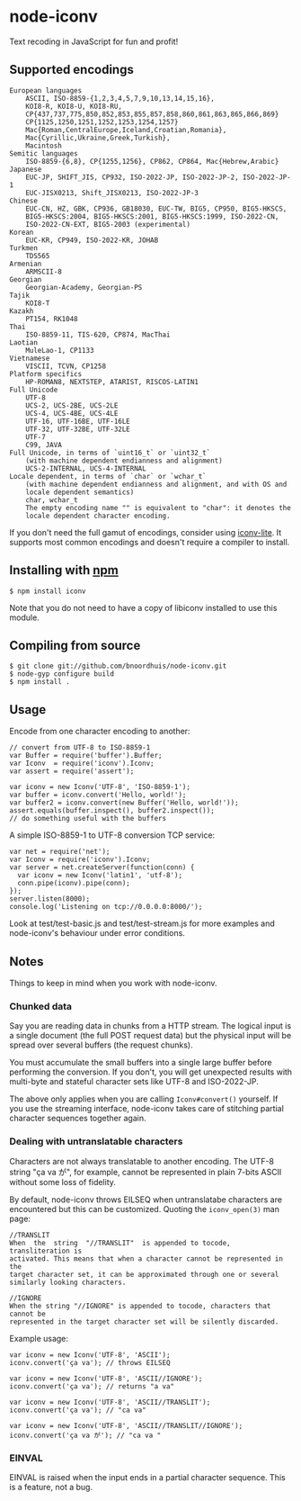# node-iconv

Text recoding in JavaScript for fun and profit!

## Supported encodings

    European languages
        ASCII, ISO-8859-{1,2,3,4,5,7,9,10,13,14,15,16},
        KOI8-R, KOI8-U, KOI8-RU,
        CP{437,737,775,850,852,853,855,857,858,860,861,863,865,866,869}
        CP{1125,1250,1251,1252,1253,1254,1257}
        Mac{Roman,CentralEurope,Iceland,Croatian,Romania},
        Mac{Cyrillic,Ukraine,Greek,Turkish},
        Macintosh
    Semitic languages
        ISO-8859-{6,8}, CP{1255,1256}, CP862, CP864, Mac{Hebrew,Arabic}
    Japanese
        EUC-JP, SHIFT_JIS, CP932, ISO-2022-JP, ISO-2022-JP-2, ISO-2022-JP-1
        EUC-JISX0213, Shift_JISX0213, ISO-2022-JP-3
    Chinese
        EUC-CN, HZ, GBK, CP936, GB18030, EUC-TW, BIG5, CP950, BIG5-HKSCS,
        BIG5-HKSCS:2004, BIG5-HKSCS:2001, BIG5-HKSCS:1999, ISO-2022-CN,
        ISO-2022-CN-EXT, BIG5-2003 (experimental)
    Korean
        EUC-KR, CP949, ISO-2022-KR, JOHAB
    Turkmen
        TDS565
    Armenian
        ARMSCII-8
    Georgian
        Georgian-Academy, Georgian-PS
    Tajik
        KOI8-T
    Kazakh
        PT154, RK1048
    Thai
        ISO-8859-11, TIS-620, CP874, MacThai
    Laotian
        MuleLao-1, CP1133
    Vietnamese
        VISCII, TCVN, CP1258
    Platform specifics
        HP-ROMAN8, NEXTSTEP, ATARIST, RISCOS-LATIN1
    Full Unicode
        UTF-8
        UCS-2, UCS-2BE, UCS-2LE
        UCS-4, UCS-4BE, UCS-4LE
        UTF-16, UTF-16BE, UTF-16LE
        UTF-32, UTF-32BE, UTF-32LE
        UTF-7
        C99, JAVA
    Full Unicode, in terms of `uint16_t` or `uint32_t`
        (with machine dependent endianness and alignment)
        UCS-2-INTERNAL, UCS-4-INTERNAL
    Locale dependent, in terms of `char` or `wchar_t`
        (with machine dependent endianness and alignment, and with OS and
        locale dependent semantics)
        char, wchar_t
        The empty encoding name "" is equivalent to "char": it denotes the
        locale dependent character encoding.

If you don't need the full gamut of encodings, consider using [iconv-lite][].
It supports most common encodings and doesn't require a compiler to install.

## Installing with [npm](http://npmjs.org/)

    $ npm install iconv

Note that you do not need to have a copy of libiconv installed to use this
module.

## Compiling from source

    $ git clone git://github.com/bnoordhuis/node-iconv.git
    $ node-gyp configure build
    $ npm install .

## Usage

Encode from one character encoding to another:

    // convert from UTF-8 to ISO-8859-1
    var Buffer = require('buffer').Buffer;
    var Iconv  = require('iconv').Iconv;
    var assert = require('assert');

    var iconv = new Iconv('UTF-8', 'ISO-8859-1');
    var buffer = iconv.convert('Hello, world!');
    var buffer2 = iconv.convert(new Buffer('Hello, world!'));
    assert.equals(buffer.inspect(), buffer2.inspect());
    // do something useful with the buffers

A simple ISO-8859-1 to UTF-8 conversion TCP service:

    var net = require('net');
    var Iconv = require('iconv').Iconv;
    var server = net.createServer(function(conn) {
      var iconv = new Iconv('latin1', 'utf-8');
      conn.pipe(iconv).pipe(conn);
    });
    server.listen(8000);
    console.log('Listening on tcp://0.0.0.0:8000/');

Look at test/test-basic.js and test/test-stream.js for more examples
and node-iconv's behaviour under error conditions.

## Notes

Things to keep in mind when you work with node-iconv.

### Chunked data

Say you are reading data in chunks from a HTTP stream. The logical input is a
single document (the full POST request data) but the physical input will be
spread over several buffers (the request chunks).

You must accumulate the small buffers into a single large buffer before
performing the conversion. If you don't, you will get unexpected results with
multi-byte and stateful character sets like UTF-8 and ISO-2022-JP.

The above only applies when you are calling `Iconv#convert()` yourself.
If you use the streaming interface, node-iconv takes care of stitching
partial character sequences together again.

### Dealing with untranslatable characters

Characters are not always translatable to another encoding. The UTF-8 string
"ça va が", for example, cannot be represented in plain 7-bits ASCII without
some loss of fidelity.

By default, node-iconv throws EILSEQ when untranslatabe characters are
encountered but this can be customized. Quoting the `iconv_open(3)` man page:

    //TRANSLIT
    When  the  string  "//TRANSLIT"  is appended to tocode, transliteration is
    activated. This means that when a character cannot be represented in the
    target character set, it can be approximated through one or several
    similarly looking characters.

    //IGNORE
    When the string "//IGNORE" is appended to tocode, characters that cannot be
    represented in the target character set will be silently discarded.

Example usage:

    var iconv = new Iconv('UTF-8', 'ASCII');
    iconv.convert('ça va'); // throws EILSEQ

    var iconv = new Iconv('UTF-8', 'ASCII//IGNORE');
    iconv.convert('ça va'); // returns "a va"

    var iconv = new Iconv('UTF-8', 'ASCII//TRANSLIT');
    iconv.convert('ça va'); // "ca va"

    var iconv = new Iconv('UTF-8', 'ASCII//TRANSLIT//IGNORE');
    iconv.convert('ça va が'); // "ca va "

### EINVAL

EINVAL is raised when the input ends in a partial character sequence. This is a
feature, not a bug.

[iconv-lite]: https://www.npmjs.org/package/iconv-lite
